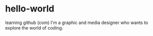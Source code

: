 # hello-world
learning github (com)
I'm a graphic and media designer who wants to explore the world of coding.
